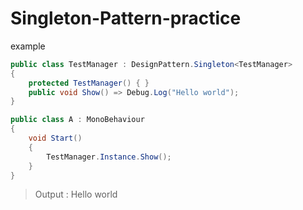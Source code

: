 # Singleton-Pattern-practice

example

```C#
public class TestManager : DesignPattern.Singleton<TestManager>
{
    protected TestManager() { }
    public void Show() => Debug.Log("Hello world");
}
```

```C#
public class A : MonoBehaviour
{
    void Start()
    {
        TestManager.Instance.Show();
    }
}
```

> Output : Hello world
